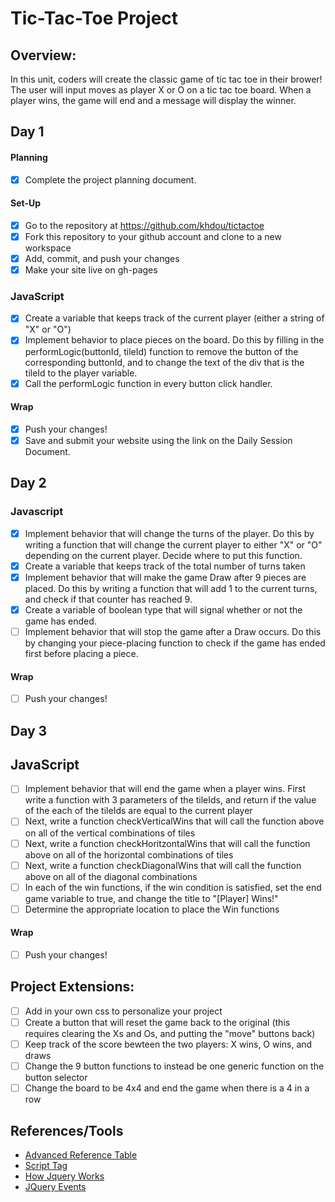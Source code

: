 # Tic-Tac-Toe Project

## Overview: 
In this unit, coders will create the classic game of tic tac toe in their brower! The user will input moves as player X or O on a tic tac toe board. When a player wins, the game will end and a message will display the winner.

## Day 1

#### Planning
- [x] Complete the project planning document.
#### Set-Up
- [x] Go to the repository at https://github.com/khdou/tictactoe
- [x] Fork this repository to your github account and clone to a new workspace
- [x] Add, commit, and push your changes
- [x] Make your site live on gh-pages

### JavaScript
- [x] Create a variable that keeps track of the current player (either a string of "X" or "O")
- [x] Implement behavior to place pieces on the board. Do this by filling in the performLogic(buttonId, tileId) function to remove the button of the corresponding buttonId, and to change the text of the div that is the tileId to the player variable.
- [x] Call the performLogic function in every button click handler.

#### Wrap
- [x] Push your changes!
- [x] Save and submit your website using the link on the Daily Session Document.

## Day 2

### Javascript 

- [x] Implement behavior that will change the turns of the player. Do this by writing a function that will change the current player to either "X" or "O" depending on the current player. Decide where to put this function. 
- [x] Create a variable that keeps track of the total number of turns taken
- [x] Implement behavior that will make the game Draw after 9 pieces are placed. Do this by writing a function that will add 1 to the current turns, and check if that counter has reached 9. 
- [x] Create a variable of boolean type that will signal whether or not the game has ended.
- [ ] Implement behavior that will stop the game after a Draw occurs. Do this by changing your piece-placing function to check if the game has ended first before placing a piece.

#### Wrap
- [ ] Push your changes!

## Day 3

## JavaScript
- [ ] Implement behavior that will end the game when a player wins. First write a function with 3 parameters of the tileIds, and return if the value of the each of the tileIds are equal to the current player
- [ ] Next, write a function checkVerticalWins that will call the function above on all of the vertical combinations of tiles
- [ ] Next, write a function checkHoritzontalWins that will call the function above on all of the horizontal combinations of tiles
- [ ] Next, write a function checkDiagonalWins that will call the function above on all of the diagonal combinations
- [ ] In each of the win functions, if the win condition is satisfied, set the end game variable to true, and change the title to "[Player] Wins!"
- [ ] Determine the appropriate location to place the Win functions

#### Wrap
- [ ] Push your changes!

## Project Extensions:
- [ ] Add in your own css to personalize your project
- [ ] Create a button that will reset the game back to the original (this requires clearing the Xs and Os, and putting the "move" buttons back)
- [ ] Keep track of the score bewteen the two players: X wins, O wins, and draws
- [ ] Change the 9 button functions to instead be one generic function on the button selector 
- [ ] Change the board to be 4x4 and end the game when there is a 4 in a row

## References/Tools
* [Advanced Reference Table]()
* [Script Tag](http://javascript.crockford.com/script.html)
* [How Jquery Works](http://learn.jquery.com/about-jquery/how-jquery-works/)
* [JQuery Events](http://api.jquery.com/category/events/)
